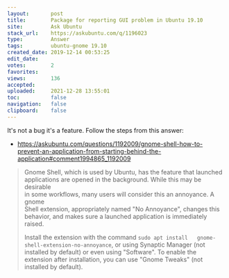 ```yaml
---
layout:       post
title:        Package for reporting GUI problem in Ubuntu 19.10
site:         Ask Ubuntu
stack_url:    https://askubuntu.com/q/1196023
type:         Answer
tags:         ubuntu-gnome 19.10
created_date: 2019-12-14 00:53:25
edit_date:    
votes:        2
favorites:    
views:        136
accepted:     
uploaded:     2021-12-28 13:55:01
toc:          false
navigation:   false
clipboard:    false
---
```


It's not a bug it's a feature. Follow the steps from this answer:

- https://askubuntu.com/questions/1192009/gnome-shell-how-to-prevent-an-application-from-starting-behind-the-application#comment1994865_1192009

> Gnome Shell, which is used by Ubuntu, has the feature that launched  
> applications are opened in the background. While this may be desirable  
> in some workflows, many users will consider this an annoyance. A gnome  
> Shell extension, appropriately named "No Annoyance", changes this  
> behavior, and makes sure a launched application is immediately raised.  
>   
> Install the extension with the command `sudo apt install  
> gnome-shell-extension-no-annoyance`, or using Synaptic Manager (not  
> installed by default) or even using "Software". To enable the  
> extension after installation, you can use "Gnome Tweaks" (not  
> installed by default).  

